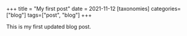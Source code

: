 +++
title = "My first post"
date = 2021-11-12
[taxonomies]
categories=["blog"]
tags=["post", "blog"]
+++

This is my first updated blog post.
